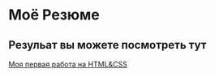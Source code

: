 # Моё Резюме

## Резульат вы можете посмотреть тут

[Моя первая работа на HTML&CSS](https://github.com/Dach1980/resume.git)
